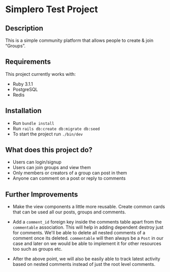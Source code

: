 # Simplero Test Project

## Description

This is a simple community platform that allows people to create & join “Groups”.


## Requirements

This project currently works with:

* Ruby 3.1.1
* PostgreSQL
* Redis

## Installation

* Run `bundle install`
* Run `rails db:create db:migrate db:seed`
* To start the project run `./bin/dev`

## What does this project do?

* Users can login/signup
* Users can join groups and view them
* Only members or creators of a group can post in them
* Anyone can comment on a post or reply to comments

## Further Improvements

* Make the view components a little more reusable. Create common cards that can be used all our posts, groups and comments.

* Add a `comment_id` foreign key inside the comments table apart from the `commentable` association.
  This will help in adding dependent destroy just for comments. We'll be able to delete all nested comments of a comment once its deleted. `commentable` will then always be a `Post` in our case and later on we would be able to implement it for other resources too such as groups etc.

* After the above point, we will also be easily able to track latest activity based on nested comments instead of just the root
  level comments.

